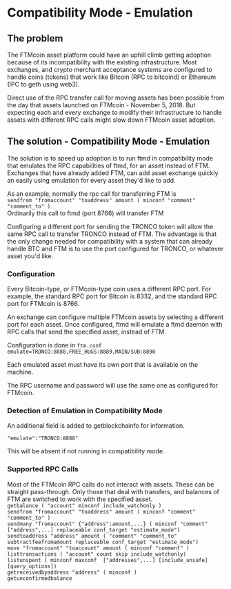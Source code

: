 # Compatibility Mode - Emulation

## The problem
The FTMcoin asset platform could have an uphill climb getting adoption because of its incompatibility with the existing infrastructure.  Most exchanges, and crypto merchant acceptance systems are configured to handle coins (tokens) that work like Bitcoin (RPC to bitcoind) or Ethereum (IPC to geth using web3).

Direct use of the RPC transfer call for moving assets has been possible from the day that assets launched on FTMcoin - November 5, 2018.  But expecting each and every exchange to modify their infrastructure to handle assets with different RPC calls might slow down FTMcoin asset adoption.

## The solution - Compatibility Mode - Emulation
The solution is to speed up adoption is to run ftmd in compatibility mode that emulates the RPC capabilities of ftmd, for an asset instead of FTM.  Exchanges that have already added FTM, can add asset exchange quickly an easily using emulation for every asset they'd like to add.

As an example, normally the rpc call for transferring FTM is   
```sendfrom "fromaccount" "toaddress" amount ( minconf "comment" "comment_to" )```   
Ordinarily this call to ftmd (port 8766) will transfer FTM

Configuring a different port for sending the TRONCO token will allow the same RPC call to transfer TRONCO instead of FTM.  The advantage is that the only change needed for compatibility with a system that can already handle BTC and FTM is to use the port configured for TRONCO, or whatever asset you'd like.

### Configuration
Every Bitcoin-type, or FTMcoin-type coin uses a different RPC port.  For example, the standard RPC port for Bitcoin is 8332, and the standard RPC port for FTMcoin is 8766.

An exchange can configure multiple FTMcoin assets by selecting a different port for each asset.  Once configured, ftmd will emulate a ftmd daemon with RPC calls that send the specified asset, instead of FTM.

Configuration is done in ```ftm.conf```  
```emulate=TRONCO:8888,FREE_HUGS:8889,MAIN/SUB:8890```

Each emulated asset must have its own port that is available on the machine.

The RPC username and password will use the same one as configured for FTMcoin.

### Detection of Emulation in Compatibility Mode
An additional field is added to getblockchainfo for information. 

```"emulate":"TRONCO:8888"```

This will be absent if not running in compatibility mode.

### Supported RPC Calls

Most of the FTMcoin RPC calls do not interact with assets.  These can be straight pass-through.  Only those that deal with transfers, and balances of FTM are switched to work with the specified asset.  
```getbalance ( "account" minconf include_watchonly )```  
```sendfrom "fromaccount" "toaddress" amount ( minconf "comment" "comment_to" )```    
```sendmany "fromaccount" {"address":amount,...} ( minconf "comment" ["address",...] replaceable conf_target "estimate_mode")```  
```sendtoaddress "address" amount ( "comment" "comment_to" subtractfeefromamount replaceable conf_target "estimate_mode")```  
```move "fromaccount" "toaccount" amount ( minconf "comment" )```  
```listtransactions ( "account" count skip include_watchonly)```  
```listunspent ( minconf maxconf  ["addresses",...] [include_unsafe] [query_options])```  
```getreceivedbyaddress "address" ( minconf )```  
```getunconfirmedbalance```  


